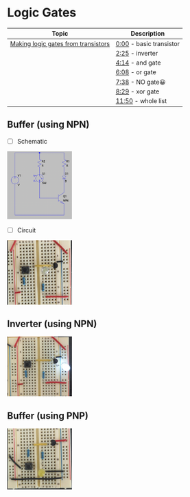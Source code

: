 # Logic Gates

| Topic | Description |
|-|-|
| [Making logic gates from transistors](https://www.youtube.com/watch?v=sTu3LwpF6XI) | [0:00](https://www.youtube.com/watch?v=sTu3LwpF6XI) - basic transistor |
| | [2:25](https://www.youtube.com/watch?v=sTu3LwpF6XI&t=145s) - inverter |
| | [4:14](https://www.youtube.com/watch?v=sTu3LwpF6XI&t=254s)  - and gate |
| | [6:08](https://www.youtube.com/watch?v=sTu3LwpF6XI&t=368s)  - or gate |
| | [7:38](https://www.youtube.com/watch?v=sTu3LwpF6XI&t=458s)  - NO gate😀 |
| | [8:29](https://www.youtube.com/watch?v=sTu3LwpF6XI&t=509s)  - xor gate |
| | [11:50](https://www.youtube.com/watch?v=sTu3LwpF6XI&t=710s)  - whole list |


## Buffer (using NPN)

- [ ] Schematic

<img src=images/npn1.png width='30%' height='30%' > </img>

- [ ] Circuit

<img src=images/npn_circuit.png width='30%' height='30%' > </img>

## Inverter (using NPN)

<img src=images/npn_circuit2.png width='30%' height='30%' > </img>

## Buffer (using PNP)

<img src=images/pnp_circuit.png width='30%' height='30%' > </img>

